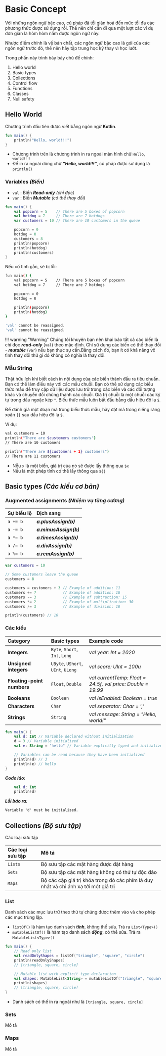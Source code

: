 # Basic Concept

Với những ngôn ngữ bậc cao, cú pháp đã tối giản hoá đến mức tối đa các phương thức được sử dụng rồi. Thế nên chỉ cần đi qua một lượt các ví dụ đơn giản là hòm hòm nắm được ngôn ngữ này.

Nhược điểm chính là về bản chất, các ngôn ngữ bậc cao là gói của các ngôn ngữ trước đó, thế nên hãy tập trung học kỹ thay vì học lướt.

Trong phần này trình bày bảy chủ đề chính:

1. Hello world
1. Basic types
1. Collections
1. Control flow
1. Functions
1. Classes
1. Null safety

## Hello World

Chương trình đầu tiên được viết bằng ngôn ngữ __Kotlin__.

```kotlin
fun main() {
    println("Hello, world!!!")
}
```

- Chương trình trên là chương trình in ra ngoài màn hình chữ `Hello, world!!!`
- Để in ra ngoài dòng chữ __*"Hello, world!!!"*__, cú pháp được sử dụng là `println()`

### Variables _(Biến)_

- `val` : Biến __*Read-only*__ _(chỉ đọc)_
- `var` : Biến __*Mutable*__ _(có thể thay đổi)_

```kotlin
fun main() {
    val popcorn = 5    // There are 5 boxes of popcorn
    val hotdog = 7     // There are 7 hotdogs
    var customers = 10 // There are 10 customers in the queue

    popcorn = 0
    hotdog = 0
    customers = 8
    println(popcorn)
    println(hotdog)
    println(customers)
}
```

Nếu cố tình gắn, sẽ bị lỗi:

```bash title="Kết quả"
fun main() {
    val popcorn = 5    // There are 5 boxes of popcorn
    val hotdog = 7     // There are 7 hotdogs

    popcorn = 0
    hotdog = 0

    println(popcorn)
    println(hotdog)
}
```

```bash title="Kết quả"
'val' cannot be reassigned.
'val' cannot be reassigned.
```

!!! warning "Warning"
    Chúng tôi khuyên bạn nên khai báo tất cả các biến là chỉ đọc __*read-only*__ (`val`) theo mặc định. Chỉ sử dụng các biến có thể thay đổi - __*mutable*__ (`var`) nếu bạn thực sự cần.Bằng cách đó, bạn ít có khả năng vô tình thay đổi thứ gì đó không có nghĩa là thay đổi.

### Mẫu String

Thật hữu ích khi biết cách in nội dung của các biến thành đầu ra tiêu chuẩn. Bạn có thể làm điều này với các mẫu chuỗi. Bạn có thể sử dụng các biểu thức mẫu để truy cập dữ liệu được lưu trữ trong các biến và các đối tượng khác và chuyển đổi chúng thành các chuỗi. Giá trị chuỗi là một chuỗi các ký tự trong dấu ngoặc kép `"`. Biểu thức mẫu luôn bắt đầu bằng dấu hiệu đô la `$`.

Để đánh giá một đoạn mã trong biểu thức mẫu, hãy đặt mã trong niềng răng xoăn `{}` sau dấu hiệu đô la `$`.

Ví dụ:

```bash
val customers = 10
println("There are $customers customers")
// There are 10 customers

println("There are ${customers + 1} customers")
// There are 11 customers
```

- Nễu `x` là một biến, giá trị của nó sẽ được lấy thông qua `$x`
- Nếu là một phép tính có thể lấy thông qua `${}`

## Basic types _(Các kiểu cơ bản)_

### Augmented assignments _(Nhiệm vụ tăng cường)_

| Sự biểu lộ | Dịch sang              |
| :--------- | :--------------------- |
| `a += b`   | __*a.plusAssign(b)*__  |
| `a -= b`   | __*a.minusAssign(b)*__ |
| `a *= b`   | __*a.timesAssign(b)*__ |
| `a /= b`   | __*a.divAssign(b)*__   |
| `a %= b`   | __*a.remAssign(b)*__   |

```kotlin
var customers = 10

// Some customers leave the queue
customers = 8

customers = customers + 3 // Example of addition: 11
customers += 7            // Example of addition: 18
customers -= 3            // Example of subtraction: 15
customers *= 2            // Example of multiplication: 30
customers /= 3            // Example of division: 10

println(customers) // 10
```
### Các kiểu

| Category                   | Basic types                        | Example code                                                |
| :------------------------- | :--------------------------------- | :---------------------------------------------------------- |
| __Integers__               | `Byte`, `Short`, `Int`, `Long`     | _val year: Int = 2020_                                      |
| __Unsigned integers__      | `UByte`, `UShort`, `UInt`, `ULong` | _val score: UInt = 100u_                                    |
| __Floating-point numbers__ | `Float`, `Double`                  | _val currentTemp: Float = 24.5f, val price: Double = 19.99_ |
| __Booleans__               | `Boolean`                          | _val isEnabled: Boolean = true_                             |
| __Characters__             | `Char`                             | _val separator: Char = ','_                                 |
| __Strings__                | `String`                           | _val message: String = "Hello, world!"_                     |

```kotlin
fun main() {
    val d: Int // Variable declared without initialization
    d = 3 // Variable initialized
    val e: String = "hello" // Variable explicitly typed and initialized

    // Variables can be read because they have been initialized
    println(d) // 3
    println(e) // hello
}
```

__*Code láo:*__

```kotlin
    val d: Int
    println(d)
```

__*Lỗi báo ra:*__

```txt
Variable 'd' must be initialized.
```

## Collections _(Bộ sưu tập)_

Các loại sưu tập

| Các loại sưu tập | Mô tả                                                                               |
| :--------------- | :---------------------------------------------------------------------------------- |
| `Lists`          | Bộ sưu tập các mặt hàng được đặt hàng                                               |
| `Sets`           | Bộ sưu tập các mặt hàng không có thứ tự độc đáo                                     |
| `Maps`           | Bộ các cặp giá trị khóa trong đó các phím là duy nhất và chỉ ánh xạ tới một giá trị |

### List

Danh sách các mục lưu trữ theo thứ tự chúng được thêm vào và cho phép các mục trùng lặp.

- `listOf()` là hàm tạo danh sách __*tĩnh*__, không thể sửa. Trả ra `List<Type>()`
- `mutableListOf()` là hàm tạo danh sách __*động*__, có thể sửa. Trả ra `MutableList<Type>()`

```kotlin
fun main() {
    // Read only list
    val readOnlyShapes = listOf("triangle", "square", "circle")
    println(readOnlyShapes)
    // [triangle, square, circle]

    // Mutable list with explicit type declaration
    val shapes: MutableList<String> = mutableListOf("triangle", "square", "circle")
    println(shapes)
    // [triangle, square, circle]
}
```

- Danh sách có thể in ra ngoài như là `[triangle, square, circle]`

### Sets

Mô tả

### Maps

Mô tả
